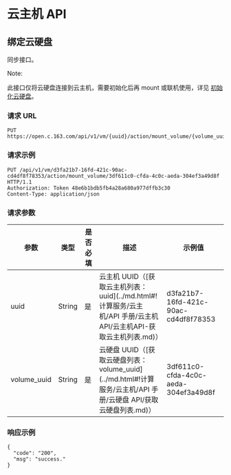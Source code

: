# 云主机 API

## 绑定云硬盘
同步接口。

<span>Note:</span><div class="alertContent">此接口仅将云硬盘连接到云主机，需要初始化后再 mount 或联机使用，详见 [初始化云硬盘](.../md.html#!平台服务/云硬盘/使用指南/初始化云硬盘/Linux云主机分区、格式化、挂载数据盘.md)。</div>

### 请求 URL

    PUT https://open.c.163.com/api/v1/vm/{uuid}/action/mount_volume/{volume_uuid}

### 请求示例
    PUT /api/v1/vm/d3fa21b7-16fd-421c-90ac-cd4df8f78353/action/mount_volume/3df611c0-cfda-4c0c-aeda-304ef3a49d8f HTTP/1.1
    Authorization: Token 48e6b1bdb5fb4a28a680a977dffb3c30
    Content-Type: application/json

### 请求参数


| 参数 |  类型  | 是否必填 |                                                        描述                                                       |                示例值                |
|------|--------|----------|-------------------------------------------------------------------------------------------------------------------|--------------------------------------|
| uuid | String | 是       | 云主机 UUID（[获取云主机列表：uuid](../md.html#!计算服务/云主机/API 手册/云主机API/云主机API-获取云主机列表.md)） | d3fa21b7-16fd-421c-90ac-cd4df8f78353 |
| volume_uuid | String | 是       | 云硬盘 UUID（[获取云硬盘列表：volume_uuid](../md.html#!计算服务/云主机/API 手册/云硬盘 API/获取云硬盘列表.md)） | 3df611c0-cfda-4c0c-aeda-304ef3a49d8f |

### 响应示例

```
{
  "code": "200",
  "msg": "success."
}
```

